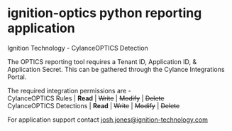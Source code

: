 # ignition-optics python reporting application
Ignition Technology - CylanceOPTICS Detection

The OPTICS reporting tool requires a Tenant ID, Application ID, & Application Secret. This can be gathered through the Cylance Integrations Portal.

The required integration permissions are -
    <br>
    CylanceOPTICS Rules      | **Read** | ~~Write~~ | ~~Modify~~ | ~~Delete~~
    <br>
    CylanceOPTICS Detections | **Read** | ~~Write~~ | ~~Modify~~ | ~~Delete~~

For application support contact josh.jones@ignition-technology.com
